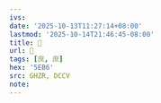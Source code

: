 ```yaml
---
ivs:
date: '2025-10-13T11:27:14+08:00'
lastmod: '2025-10-14T21:46:45-08:00'
title: 󰖛
url: 󰖛
tags: [庶, 庶]
hex: '5EB6'
src: GHZR, DCCV
note:
---
```

